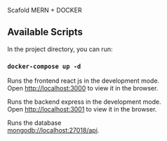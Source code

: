 Scafold MERN + DOCKER

## Available Scripts

In the project directory, you can run:

### `docker-compose up -d`

Runs the frontend react js in the development mode.<br>
Open [http://localhost:3000](http://localhost:3000) to view it in the browser.

Runs the backend express in the development mode.<br>
Open [http://localhost:3001](http://localhost:3000) to view it in the browser.

Runs the database<br>
[mongodb://localhost:27018/api](mongodb://localhost:27018/api).
